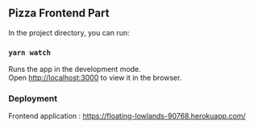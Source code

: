 ## Pizza Frontend Part

In the project directory, you can run:

### `yarn watch`

Runs the app in the development mode.<br />
Open [http://localhost:3000](http://localhost:3000) to view it in the browser.

### Deployment

Frontend application : https://floating-lowlands-90768.herokuapp.com/
